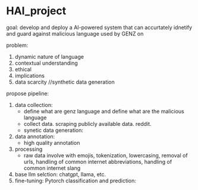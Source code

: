 # HAI_project

goal: develop and deploy a AI-powered system that 
can accurtately idnetify and guard against 
malicious language used by GENZ on

problem: 
1. dynamic nature of language
2. contextual understanding
3. ethical
4. implications
5. data scarcity //synthetic data generation

propose pipeline:
1. data collection:
    - define what are genz language and define what are the malicious language
    - collect data. scraping publicly available data. reddit.
    - synetic data generation: 
2. data annotation:
    - high quality annotation
3. processing
    - raw data involve with emojis, tokenization, lowercasing, removal of urls,
    handling of common internet abbreviations, handling of common internet slang
4. base llm selction: chatgpt, llama, etc.
5. fine-tuning: Pytorch 
classification and prediction: 
